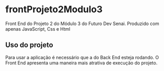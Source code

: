 # frontProjeto2Modulo3

Front End do Projeto 2 do Módulo 3 do Futuro Dev Senai.
Produzido com apenas JavaScript, Css e Html

## Uso do projeto
Para usar a aplicação é necessário que a do Back End esteja rodando.
O Front End apresenta uma maneira mais atrativa de execução do projeto.
